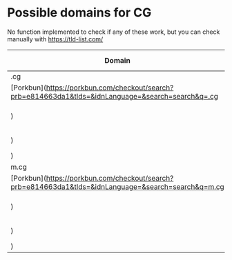 # Possible domains for CG

No function implemented to check if any of these work, but you can check manually with https://tld-list.com/

| Domain | Porkbun | NameCheap | Google Domains |
|---|---|---|---|
| .cg | [Porkbun](https://porkbun.com/checkout/search?prb=e814663da1&tlds=&idnLanguage=&search=search&q=.cg) | [Namecheap](https://www.namecheap.com/domains/registration/results/?domain=.cg) | [Google](https://domains.google.com/registrar/search?searchTerm=.cg) |
| m.cg | [Porkbun](https://porkbun.com/checkout/search?prb=e814663da1&tlds=&idnLanguage=&search=search&q=m.cg) | [Namecheap](https://www.namecheap.com/domains/registration/results/?domain=m.cg) | [Google](https://domains.google.com/registrar/search?searchTerm=m.cg) |
